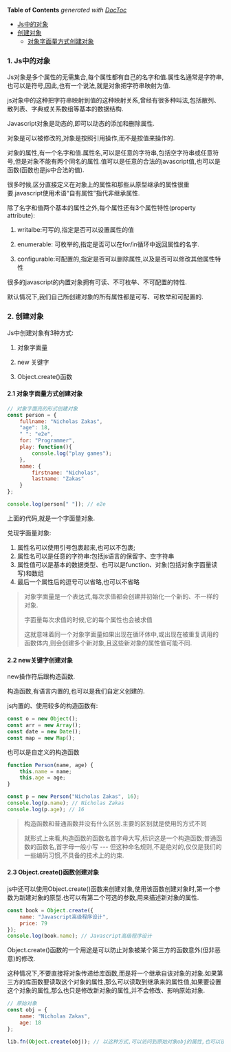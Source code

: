 <!-- START doctoc generated TOC please keep comment here to allow auto update -->
<!-- DON'T EDIT THIS SECTION, INSTEAD RE-RUN doctoc TO UPDATE -->
**Table of Contents**  *generated with [DocToc](https://github.com/thlorenz/doctoc)*

- [Js中的对象](#js%E4%B8%AD%E7%9A%84%E5%AF%B9%E8%B1%A1)
- [创建对象](#%E5%88%9B%E5%BB%BA%E5%AF%B9%E8%B1%A1)
    - [对象字面量方式创建对象](#%E5%AF%B9%E8%B1%A1%E5%AD%97%E9%9D%A2%E9%87%8F%E6%96%B9%E5%BC%8F%E5%88%9B%E5%BB%BA%E5%AF%B9%E8%B1%A1)

<!-- END doctoc generated TOC please keep comment here to allow auto update -->

### 1. Js中的对象

Js对象是多个属性的无需集合,每个属性都有自己的名字和值.属性名通常是字符串,也可以是符号,因此,也有一个说法,就是对象把字符串映射为值.

js对象中的这种把字符串映射到值的这种映射关系,曾经有很多种叫法,包括散列、散列表、字典或关系数组等基本的数据结构.

Javascript对象是动态的,即可以动态的添加和删除属性.

对象是可以被修改的,对象是按照引用操作,而不是按值来操作的.

对象的属性,有一个名字和值.属性名,可以是任意的字符串,包括空字符串或任意符号,但是对象不能有两个同名的属性.值可以是任意的合法的javascript值,也可以是函数(函数也是js中合法的值).

很多时候,区分直接定义在对象上的属性和那些从原型继承的属性很重要.javascript使用术语“自有属性”指代非继承属性.

除了名字和值两个基本的属性之外,每个属性还有3个属性特性(property attribute):

1. writalbe:可写的,指定是否可以设置属性的值

2. enumerable: 可枚举的,指定是否可以在for/in循环中返回属性的名字.

3. configurable:可配置的,指定是否可以删除属性,以及是否可以修改其他属性特性

很多的javascript的内置对象拥有可读、不可枚举、不可配置的特性.

默认情况下,我们自己所创建对象的所有属性都是可写、可枚举和可配置的.

### 2. 创建对象

Js中创建对象有3种方式:

1. 对象字面量

2. new 关键字

3. Object.create()函数

#### 2.1 对象字面量方式创建对象

```js
// 对象字面亮的形式创建对象
const person = {
    fullname: "Nicholas Zakas",
    "age": 18,
    " ": "e2e",
    for: "Programmer",
    play: function(){
        console.log("play games");
    },
    name: {
        firstname: "Nicholas",
        lastname: "Zakas"
    }
};

console.log(person[" "]); // e2e
```

上面的代码,就是一个字面量对象.

兑现字面量对象:

1. 属性名可以使用引号包裹起来,也可以不包裹;
2. 属性名可以是任意的字符串:包括js语言的保留字、空字符串
3. 属性值可以是基本的数据类型、也可以是function、对象(包括对象字面量读写)和数组
4. 最后一个属性后的逗号可以省略,也可以不省略

> 对象字面量是一个表达式,每次求值都会创建并初始化一个新的、不一样的对象.
>
> 字面量每次求值的时候,它的每个属性也会被求值
>
> 这就意味着同一个对象字面量如果出现在循环体中,或出现在被重复调用的函数体内,则会创建多个新对象,且这些新对象的属性值可能不同.

#### 2.2 new关键字创建对象

new操作符后跟构造函数.

构造函数,有语言内置的,也可以是我们自定义创建的.

js内置的、使用较多的构造函数有:

```js
const o = new Object();
const arr = new Array();
const date = new Date();
const map = new Map();
```

也可以是自定义的构造函数

```js
function Person(name, age) {
    this.name = name;
    this.age = age;
}

const p = new Person("Nicholas Zakas", 16);
console.log(p.name); // Nicholas Zakas
console.log(p.age); // 16
```

> 构造函数和普通函数并没有什么区别.主要的区别就是使用的方式不同
>
> 就形式上来看,构造函数的函数名首字母大写,标识这是一个构造函数;普通函数的函数名,首字母一般小写 --- 但这种命名规则,不是绝对的,仅仅是我们的一些编码习惯,不具备的技术上的约束.

#### 2.3 Object.create()函数创建对象

js中还可以使用Object.create()函数来创建对象,使用该函数创建对象时,第一个参数为新建对象的原型.也可以有第二个可选的参数,用来描述新对象的属性.

```js
const book = Object.create({
    name: "Javascript高级程序设计",
    price: 79
});
console.log(book.name); // Javascript高级程序设计
```

Object.create()函数的一个用途是可以防止对象被某个第三方的函数意外(但非恶意)的修改.

这种情况下,不要直接将对象传递给库函数,而是将一个继承自该对象的对象.如果第三方的库函数要读取这个对象的属性,那么可以读取到继承来的属性值,如果要设置这个对象的属性,那么也只是修改新对象的属性,并不会修改、影响原始对象.

```js
// 原始对象
const obj = {
    name: "Nicholas Zakas",
    age: 18
};

lib.fn(Object.create(obj)); // 以这种方式,可以访问到原始对象obj的属性,也可以设置新的属性,但是设置的新属性只是修改继承自obj的新对象的属性,并不会修改obj本身
```


